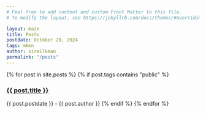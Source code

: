 ```yaml
---
# Feel free to add content and custom Front Matter to this file.
# To modify the layout, see https://jekyllrb.com/docs/themes/#overriding-theme-defaults

layout: main
title: Posts
postdate: October 29, 2024
tags: mkmn
author: sirmilkman
permalink: "/posts"
---
```




<div class="parent">

<div class="block">
</div>

<div class="block">
{% for post in site.posts %}
    {% if post.tags contains "public" %}
        <h3><a href="{{ post.url }}">{{ post.title }}</a></h3>{{ post.postdate }} - {{ post.author }}
    {% endif %}
{% endfor %}
</div>

<div class="block">
</div>

</div>

<br>


